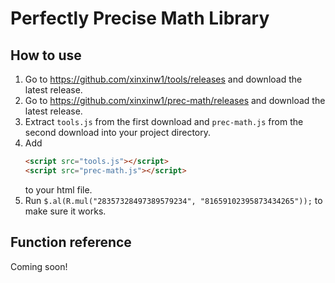 # Perfectly Precise Math Library

## How to use

1. Go to https://github.com/xinxinw1/tools/releases and download the latest release.
2. Go to https://github.com/xinxinw1/prec-math/releases and download the latest release.
3. Extract `tools.js` from the first download and `prec-math.js` from the second download into your project directory.
3. Add
   ```html
   <script src="tools.js"></script>
   <script src="prec-math.js"></script>
   ```
   to your html file.
4. Run `$.al(R.mul("28357328497389579234", "81659102395873434265"));` to make sure it works.

## Function reference

Coming soon!
